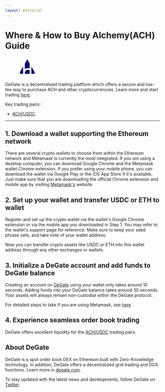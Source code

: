 ```yaml
---
layout: editorial
---
```


# Where & How to Buy Alchemy(ACH) Guide

<figure><img src="../.gitbook/assets/ach_0xed04915c23f00a313a544955524eb7dbd823143d1724395202746.jpg" alt="ACH" width="64" style="border-radius: 50%;"><figcaption></figcaption></figure>

DeGate is a decentralised trading platform which offers a secure and low-fee way to purchase ACH and other cryptocurrencies. Learn more and start trading [here](https://app.degate.com/trade/USDC/0xed04915c23f00a313a544955524eb7dbd823143d?utm_source=howtobuy).&#x20;

Key trading pairs:

* [ACH/USDC](https://app.degate.com/trade/USDC/0xed04915c23f00a313a544955524eb7dbd823143d?utm_source=howtobuy)

***

## 1. Download a wallet supporting the Ethereum network

There are several crypto wallets to choose from within the Ethereum network and Metamask is currently the most integrated. If you are using a desktop computer, you can download Google Chrome and the Metamask wallet Chrome extension. If you prefer using your mobile phone, you can download the wallet via Google Play or the iOS App Store if it's available. Just make sure that you are downloading the official Chrome extension and mobile app by visiting [Metamask's](https://metamask.io/) website.

## 2. Set up your wallet and transfer USDC or ETH to wallet

Register and set up the crypto wallet via the wallet's Google Chrome extension or via the mobile app you downloaded in Step 1. You may refer to the wallet's support page for reference. Make sure to keep your seed phrase safe, and take note of your wallet address.&#x20;

Now you can transfer crypto assets like USDC or ETH into this wallet address through any other exchanges or wallets.

## 3. Initialize a DeGate account and add funds to DeGate balance

Creating an account on [DeGate](https://app.degate.com/?utm_source=ACH_howtobuy) using your wallet only takes around 10 seconds. Adding funds into your DeGate balance takes around 30 seconds. Your assets will always remain non-custodial within the DeGate protocol.

For detailed steps to take if you are using Metamask, see [here](https://docs.degate.com/v/product_en/main-features/wallet-connectivity/metamask)

## 4. Experience seamless order book trading

DeGate offers excellent liquidity for the [ACH/USDC](https://app.degate.com/trade/USDC/0xed04915c23f00a313a544955524eb7dbd823143d?utm_source=howtobuy) trading pairs.&#x20;

## About DeGate

DeGate is a spot order book DEX on Ethereum built with Zero-Knowledge technology. In addition, DeGate offers a decentralized grid trading and DCA functions. Learn more in [degate.com](https://degate.com/?utm_source=ACH_howtobuy).

To stay updated with the latest news and developments, follow DeGate on [Twitter](https://twitter.com/degatedex).

